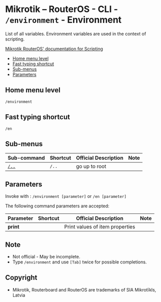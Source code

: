 # Mikrotik – RouterOS - CLI - `/environment` - Environment

List of all variables. Environment variables are used in the context of scripting.

[Mikrotik RouterOS' documentation for Scripting](https://help.mikrotik.com/docs/display/ROS/Scripting)

- [Home menu level](#home-menu-level)
- [Fast typing shortcut](#fast-typing-shortcut)
- [Sub-menus](#sub-menus)
- [Parameters](#parameters)

## Home menu level

`/environment`

## Fast typing shortcut

`/en`

## Sub-menus

| **Sub-command** | **Shortcut** | **Official Description** | **Note** |
|---|---|---|---|
| [`/..`](root-level.md) | `/..` | go up to root |  |

## Parameters

Invoke with : `/environment [parameter]` or `/en [parameter]`

The following command parameters are accepted:

| **Parameter** | **Shortcut** | **Official Description** | **Note** |
|---|---|---|---|
| **print** |  | Print values of item properties  |  |

## Note
- Not official - May be incomplete.
- Type `/environment` and use `[Tab]` twice for possible completions. 

## Copyright
- Mikrotik, Routerboard and RouterOS are trademarks of SIA Mikrotīkls, Latvia
